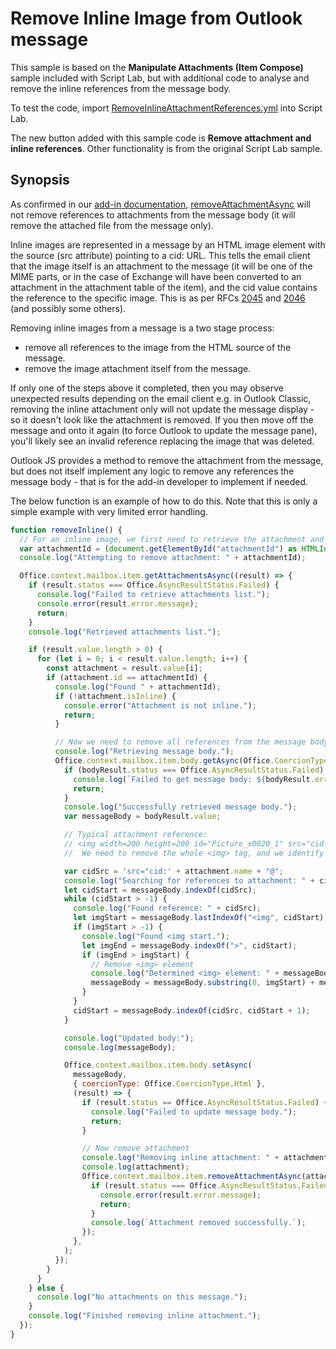 # Remove Inline Image from Outlook message

This sample is based on the **Manipulate Attachments (Item Compose)** sample included with Script Lab, but with additional code to analyse and remove the inline references from the message body.

To test the code, import [RemoveInlineAttachmentReferences.yml](RemoveInlineAttachmentReferences.yml) into Script Lab.

The new button added with this sample code is **Remove attachment and inline references**.  Other functionality is from the original Script Lab sample.

## Synopsis

As confirmed in our [add-in documentation](https://learn.microsoft.com/en-us/office/dev/add-ins/outlook/add-and-remove-attachments-to-an-item-in-a-compose-form#remove-an-attachment), [removeAttachmentAsync](https://learn.microsoft.com/en-us/javascript/api/requirement-sets/outlook/preview-requirement-set/office.context.mailbox.item#methods) will not remove references to attachments from the message body (it will remove the attached file from the message only).

Inline images are represented in a message by an HTML image element with the source (src attribute) pointing to a cid: URL.  This tells the email client that the image itself is an attachment to the message (it will be one of the MIME parts, or in the case of Exchange will have been converted to an attachment in the attachment table of the item), and the cid value contains the reference to the specific image.  This is as per RFCs [2045](https://www.rfc-editor.org/rfc/rfc2045) and [2046](https://www.rfc-editor.org/rfc/rfc2046) (and possibly some others).

Removing inline images from a message is a two stage process:
- remove all references to the image from the HTML source of the message.
- remove the image attachment itself from the message.

If only one of the steps above it completed, then you may observe unexpected results depending on the email client e.g. in Outlook Classic, removing the inline attachment only will not update the message display - so it doesn't look like the attachment is removed.  If you then move off the message and onto it again (to force Outlook to update the message pane), you'll likely see an invalid reference replacing the image that was deleted.

Outlook JS provides a method to remove the attachment from the message, but does not itself implement any logic to remove any references the message body - that is for the add-in developer to implement if needed.

The below function is an example of how to do this.  Note that this is only a simple example with very limited error handling.

```Javascript
function removeInline() {
  // For an inline image, we first need to retrieve the attachment and read its content-id
  var attachmentId = (document.getElementById("attachmentId") as HTMLInputElement).value;
  console.log("Attempting to remove attachment: " + attachmentId);

  Office.context.mailbox.item.getAttachmentsAsync((result) => {
    if (result.status === Office.AsyncResultStatus.Failed) {
      console.log("Failed to retrieve attachments list.");
      console.error(result.error.message);
      return;
    }
    console.log("Retrieved attachments list.");

    if (result.value.length > 0) {
      for (let i = 0; i < result.value.length; i++) {
        const attachment = result.value[i];
        if (attachment.id == attachmentId) {
          console.log("Found " + attachmentId);
          if (!attachment.isInline) {
            console.error("Attachment is not inline.");
            return;
          }

          // Now we need to remove all references from the message body
          console.log("Retrieving message body.");
          Office.context.mailbox.item.body.getAsync(Office.CoercionType.Html, (bodyResult) => {
            if (bodyResult.status === Office.AsyncResultStatus.Failed) {
              console.log(`Failed to get message body: ${bodyResult.error.message}`);
              return;
            }
            console.log("Successfully retrieved message body.");
            var messageBody = bodyResult.value;

            // Typical attachment reference:
            // <img width=200 height=200 id="Picture_x0020_1" src="cid:image001.png@01DC0AD0.27C2B7A0">
            //  We need to remove the whole <img> tag, and we identify it by the cid link

            var cidSrc = 'src="cid:' + attachment.name + "@";
            console.log("Searching for references to attachment: " + cidSrc);
            let cidStart = messageBody.indexOf(cidSrc);
            while (cidStart > -1) {
              console.log("Found reference: " + cidSrc);
              let imgStart = messageBody.lastIndexOf("<img", cidStart);
              if (imgStart > -1) {
                console.log("Found <img start.");
                let imgEnd = messageBody.indexOf(">", cidStart);
                if (imgEnd > imgStart) {
                  // Remove <img> element
                  console.log("Determined <img> element: " + messageBody.substring(imgStart, imgEnd + 1));
                  messageBody = messageBody.substring(0, imgStart) + messageBody.substring(imgEnd + 1);
                }
              }
              cidStart = messageBody.indexOf(cidSrc, cidStart + 1);
            }

            console.log("Updated body:");
            console.log(messageBody);

            Office.context.mailbox.item.body.setAsync(
              messageBody,
              { coercionType: Office.CoercionType.Html },
              (result) => {
                if (result.status == Office.AsyncResultStatus.Failed) {
                  console.log("Failed to update message body.");
                  return;
                }

                // Now remove attachment
                console.log("Removing inline attachment: " + attachmentId);
                console.log(attachment);
                Office.context.mailbox.item.removeAttachmentAsync(attachmentId, (result) => {
                  if (result.status === Office.AsyncResultStatus.Failed) {
                    console.error(result.error.message);
                    return;
                  }
                  console.log(`Attachment removed successfully.`);
                });
              },
            );
          });
        }
      }
    } else {
      console.log("No attachments on this message.");
    }
    console.log("Finished removing inline attachment.");
  });
}
```